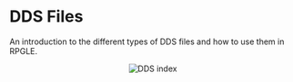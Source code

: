 # DDS Files

An introduction to the different types of DDS files and how to use them in RPGLE.

<figure align="center">
  <img src="./core/dds/_assets/dds-index.png" alt="DDS index"/>
</figure>
